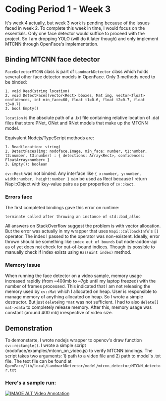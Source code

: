 # Coding Period 1 - Week 3
It's week 4 actually, but week 3 work is pending because of the issues faced in week 2. To complete this week in time, I would focus on the essentials. Only one face detector would suffice to proceed with the project. So I am dropping YOLO (will do it later though) and only implement MTCNN through OpenFace's implementation.
## Binding MTCNN face detector
`FaceDetectorMTCNN` class is part of `LandmarkDetector` class which holds several other face detector models in OpenFace. Only 3 methods need to be binded:
```
1. void Read(string location)
2. void DetectFaces(vector<Rect> bboxes, Mat img, vector<float> confidences, int min_face=60, float t1=0.6, float t2=0.7, float t3=0.7)
3. bool Empty()
```
`location` is the absolute path of a .txt file containing relative location of .dat files that store PNet, ONet and RNet models that make up the MTCNN model.

Equivalent Nodejs/TypeScript methods are:
```
1. Read(location: string)
2. DetectFaces(img: nodoface.Image, min_face: number, t1:number, t2:number, t3:number) : { detections: Array<Rect>, confidences: FloatArray<number> } 
3. Empty(): boolean
```
`cv::Rect` was not binded. Any interface like `{ x:number, y:number, width:number, height:number }` can be used as Rect because I return Napi::Object with key-value pairs as per properties of `cv::Rect`.

### Errors face
The first completed bindings gave this error on runtime:
```
terminate called after throwing an instance of std::bad_alloc
```
All answers on StackOverflow suggest the problem is with vector allocation. But the error was actually in my wrapper that uses `Napi::CallbackInfo`'s `[]` operator. The index I passed to the operator was non-existent. Ideally, error thrown should be something like `index out of bounds` but node-addon-api as of yet does not check for out-of-bound indices. Though its possible to manually check if index exists using `Has(uint index)` method. 

### Memory issue
When running the face detector on a video sample, memory usage increased rapidly (from ~400mb to ~7gb until my laptop freezed) with the number of frames processed. This indicated that I am not releasing the memory used by `cv::Mat` which I allocated on heap. User is responsible to manage memory of anything allocated on heap. So I wrote a simple destructor. But just  `delete`ing `*mat` was not sufficient. I had to also `delete[]` `mat->data` to completely release memory. After this, memory usage was constant (around 400 mb) irrespective of video size.

## Demonstration
To demonstarte, I wrote nodejs wrapper to opencv's draw function `cv::rectangle()`.
I wrote a simple script (nodoface/examples/mtcnn_on_video.js) to verify MTCNN bindings. The script takes two arguments: 1) path to a video file and 2) path to model's .txt file. The text file can be found at `OpenFace/lib/local/LandmarkDetector/model/mtcnn_detector/MTCNN_detector.txt`
### Here's a sample run:
[![IMAGE ALT Video Annotation](https://img.youtube.com/vi/7PUnz9dDZPQ/0.jpg)](https://www.youtube.com/watch?v=7PUnz9dDZPQ)